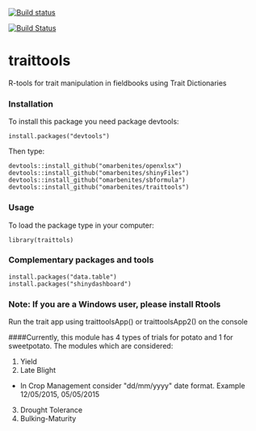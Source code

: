 [![Build status](https://ci.appveyor.com/api/projects/status/xnbqfyt9oaicigl4?svg=true)](https://ci.appveyor.com/project/omarbenites/traittools)

[![Build Status](https://travis-ci.org/omarbenites/traittools.svg)](https://travis-ci.org/omarbenites/traittools)
# traittools
R-tools for trait manipulation in fieldbooks using Trait Dictionaries


### Installation

To install this package you need package devtools:
```{r eval=F}
install.packages("devtools")
```
Then type:
```{r eval=F}
devtools::install_github("omarbenites/openxlsx")
devtools::install_github("omarbenites/shinyFiles")
devtools::install_github("omarbenites/sbformula")
devtools::install_github("omarbenites/traittools")

```

### Usage
To load the package type in your computer:

```{r eval=F}
library(traittols)
```

### Complementary packages and tools

```{r eval=F}
install.packages("data.table")
install.packages("shinydashboard")
```

### Note: If you are a Windows user, please install Rtools

Run the trait app using traittoolsApp() or traittoolsApp2() on the console

####Currently, this module has 4 types of trials for potato and 1 for sweetpotato. The modules which are considered:


1. Yield
2. Late Blight
  * In Crop Management consider "dd/mm/yyyy" date format. Example 12/05/2015, 05/05/2015    
3. Drought Tolerance
4. Bulking-Maturity
